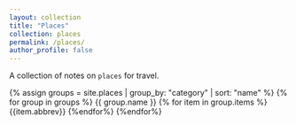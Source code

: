 ```yaml
---
layout: collection
title: "Places"
collection: places
permalink: /places/
author_profile: false
---
```


A collection of notes on `places` for travel.

{% assign groups = site.places | group_by: "category" | sort: "name" %}
{% for group in groups %}
    {{ group.name }}
    {% for item in group.items %}
        {{item.abbrev}}
    {%endfor%}
{%endfor%}
